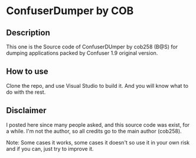 ConfuserDumper by COB
=====================

Description
-----------
This one is the Source code of ConfuserDUmper by cob258 (B@S) for dumping applications packed by Confuser 1.9 original version.

How to use
----------

Clone the repo, and use Visual Studio to build it. And you will know what to do with the rest.

Disclaimer
----------
I posted here since many people asked, and this source code was exist, for a while. I'm not the author, so all credits go to the main author (cob258).

Note: Some cases it works, some cases it doesn't so use it in your own risk and if you can, just try to improve it.
